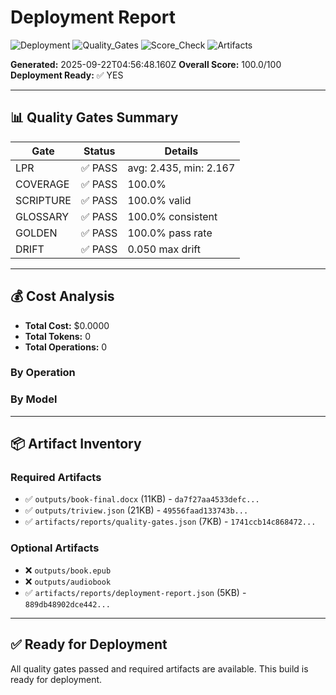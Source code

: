 # Deployment Report

![Deployment](https://img.shields.io/badge/Deployment-PASS-green) ![Quality_Gates](https://img.shields.io/badge/Quality_Gates-PASS-green) ![Score_Check](https://img.shields.io/badge/Score_Check-PASS-green) ![Artifacts](https://img.shields.io/badge/Artifacts-PASS-green)

**Generated:** 2025-09-22T04:56:48.160Z
**Overall Score:** 100.0/100
**Deployment Ready:** ✅ YES

---

## 📊 Quality Gates Summary

| Gate | Status | Details |
|------|--------|---------|
| LPR | ✅ PASS | avg: 2.435, min: 2.167 |
| COVERAGE | ✅ PASS | 100.0% |
| SCRIPTURE | ✅ PASS | 100.0% valid |
| GLOSSARY | ✅ PASS | 100.0% consistent |
| GOLDEN | ✅ PASS | 100.0% pass rate |
| DRIFT | ✅ PASS | 0.050 max drift |

---

## 💰 Cost Analysis

- **Total Cost:** $0.0000
- **Total Tokens:** 0
- **Total Operations:** 0

### By Operation

### By Model

---

## 📦 Artifact Inventory

### Required Artifacts
- ✅ `outputs/book-final.docx` (11KB) - `da7f27aa4533defc...`
- ✅ `outputs/triview.json` (21KB) - `49556faad133743b...`
- ✅ `artifacts/reports/quality-gates.json` (7KB) - `1741ccb14c868472...`

### Optional Artifacts
- ❌ `outputs/book.epub`
- ❌ `outputs/audiobook`
- ✅ `artifacts/reports/deployment-report.json` (5KB) - `889db48902dce442...`

---

## ✅ Ready for Deployment

All quality gates passed and required artifacts are available. This build is ready for deployment.
